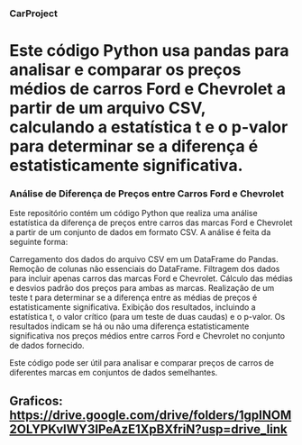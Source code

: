 ### CarProject
# Este código Python usa pandas para analisar e comparar os preços médios de carros Ford e Chevrolet a partir de um arquivo CSV, calculando a estatística t e o p-valor para determinar se a diferença é estatisticamente significativa.

### Análise de Diferença de Preços entre Carros Ford e Chevrolet
Este repositório contém um código Python que realiza uma análise estatística da diferença de preços entre carros das marcas Ford e Chevrolet a partir de um conjunto de dados em formato CSV. A análise é feita da seguinte forma:

Carregamento dos dados do arquivo CSV em um DataFrame do Pandas.
Remoção de colunas não essenciais do DataFrame.
Filtragem dos dados para incluir apenas carros das marcas Ford e Chevrolet.
Cálculo das médias e desvios padrão dos preços para ambas as marcas.
Realização de um teste t para determinar se a diferença entre as médias de preços é estatisticamente significativa.
Exibição dos resultados, incluindo a estatística t, o valor crítico (para um teste de duas caudas) e o p-valor.
Os resultados indicam se há ou não uma diferença estatisticamente significativa nos preços médios entre carros Ford e Chevrolet no conjunto de dados fornecido.

Este código pode ser útil para analisar e comparar preços de carros de diferentes marcas em conjuntos de dados semelhantes. 
## Graficos: https://drive.google.com/drive/folders/1gpINOM2OLYPKvlWY3IPeAzE1XpBXfriN?usp=drive_link
